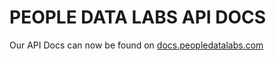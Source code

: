 # PEOPLE DATA LABS API DOCS

Our API Docs can now be found on [docs.peopledatalabs.com](https://docs.peopledatalabs.com/docs)

